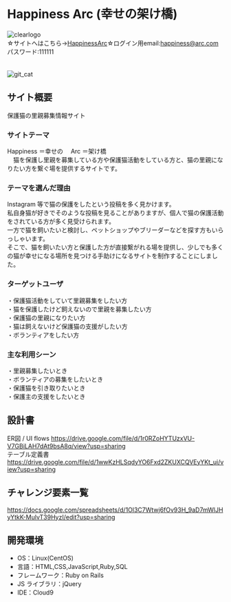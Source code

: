 # Happiness Arc (幸せの架け橋)　
![clearlogo](https://user-images.githubusercontent.com/81693792/128597352-34dbed74-be10-42c5-9992-42d7d0aadf82.jpg)　
　　　　　　　　　　　　　　　　　　　　　　　　　　　　　　　　　　　　　　　　　　　　☆サイトへはこちら→[HappinessArc](https://happinessarc.com/)☆ログイン用email:happiness@arc.com パスワード:111111
　　　　　　　　　　　　　　　　　　　　　　　　　　　　　　　　　　　　　　　　　　　　　　　　　　　　　　　　　　　　 
                                                             
![git_cat](https://user-images.githubusercontent.com/81693792/128689548-cfe56484-3257-40b2-ad57-4f399ba111ff.jpg)

## サイト概要

保護猫の里親募集情報サイト

### サイトテーマ

Happiness ＝幸せの　 Arc ＝架け橋</br>
　猫を保護し里親を募集している方や保護猫活動をしている方と、猫の里親になりたい方を繋ぐ場を提供するサイトです。

### テーマを選んだ理由

Instagram 等で猫の保護をしたという投稿を多く見かけます。</br>
私自身猫が好きでそのような投稿を見ることがありますが、個人で猫の保護活動をされている方が多く見受けられます。</br>
一方で猫を飼いたいと検討し、ペットショップやブリーダーなどを探す方もいらっしゃいます。</br>
そこで、猫を飼いたい方と保護した方が直接繋がれる場を提供し、少しでも多くの猫が幸せになる場所を見つける手助けになるサイトを制作することにしました。</br>

### ターゲットユーザ

・保護猫活動をしていて里親募集をしたい方</br>
・猫を保護したけど飼えないので里親を募集したい方</br>
・保護猫の里親になりたい方</br>
・猫は飼えないけど保護猫の支援がしたい方</br>
・ボランティアをしたい方</br>

### 主な利用シーン

・里親募集したいとき</br>
・ボランティアの募集をしたいとき</br>
・保護猫を引き取りたいとき</br>
・保護主の支援をしたいとき</br>

## 設計書
ER図 / UI flows https://drive.google.com/file/d/1r0RZoHYTUzxVU-V7GBiLAH7dAt9bsA8q/view?usp=sharing </br>
テーブル定義書 https://drive.google.com/file/d/1wwKzHLSqdyYO6Fxd2ZKUXCQVEyYKt_ui/view?usp=sharing </br>


## チャレンジ要素一覧
https://docs.google.com/spreadsheets/d/1Ol3C7Wtwj6fOv93H_9aD7mWlJHyYtkK-MulvT39HyzI/edit?usp=sharing

## 開発環境

- OS：Linux(CentOS)
- 言語：HTML,CSS,JavaScript,Ruby,SQL
- フレームワーク：Ruby on Rails
- JS ライブラリ：jQuery
- IDE：Cloud9
